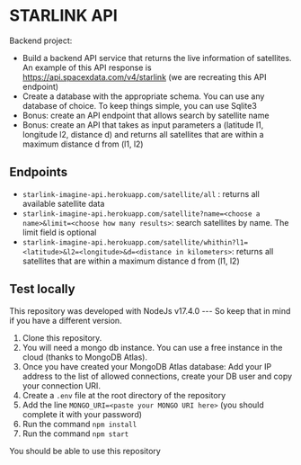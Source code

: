 # STARLINK API
Backend project:
* Build a backend API service that returns the live information of satellites. An example of this API response is https://api.spacexdata.com/v4/starlink (we are recreating this API endpoint)
* Create a database with the appropriate schema. You can use any database of choice. To keep things simple, you can use Sqlite3
* Bonus: create an API endpoint that allows search by satellite name
* Bonus: create an API that takes as input parameters a (latitude l1, longitude l2, distance d) and returns all satellites that are within a maximum distance d from (l1, l2)

## Endpoints
* `starlink-imagine-api.herokuapp.com/satellite/all` : returns all available satellite data
* `starlink-imagine-api.herokuapp.com/satellite?name=<choose a name>&limit=<choose how many results>`: search satellites by name. The limit field is optional
* `starlink-imagine-api.herokuapp.com/satellite/whithin?l1=<latitude>&l2=<longitude>&d=<distance in kilometers>`: returns all satellites that are within a maximum distance d from (l1, l2)

## Test locally
This repository was developed with NodeJs v17.4.0 --- So keep that in mind if you have a different version.

1. Clone this repository.
2. You will need a mongo db instance. You can use a free instance in the cloud (thanks to MongoDB Atlas). 
3. Once you have created your MongoDB Atlas database: Add your IP address to the list of allowed connections, create your DB user and copy your connection URI.
4. Create a `.env` file at the root directory of the repository
5. Add the line `MONGO_URI=<paste your MONGO URI here>` (you should complete it with your password)
6. Run the command `npm install`
7. Run the command `npm start`


You should be able to use this repository

